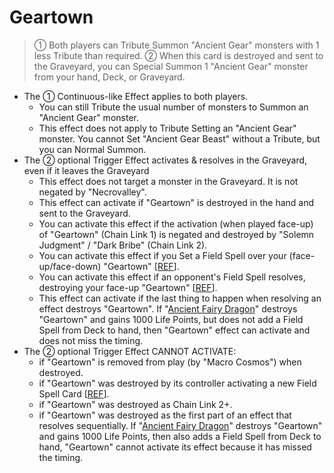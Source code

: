 # Geartown

> ① Both players can Tribute Summon "Ancient Gear" monsters with 1 less Tribute than required. ② When this card is destroyed and sent to the Graveyard, you can Special Summon 1 "Ancient Gear" monster from your hand, Deck, or Graveyard.

*   The ① Continuous-like Effect applies to both players.
    *   You can still Tribute the usual number of monsters to Summon an "Ancient Gear" monster.
    *   This effect does not apply to Tribute Setting an "Ancient Gear" monster. You cannot Set "Ancient Gear Beast" without a Tribute, but you can Normal Summon.
*   The ② optional Trigger Effect activates & resolves in the Graveyard, even if it leaves the Graveyard
    *   This effect does not target a monster in the Graveyard. It is not negated by "Necrovalley".
    *   This effect can activate if "Geartown" is destroyed in the hand and sent to the Graveyard.
    *   You can activate this effect if the activation (when played face-up) of "Geartown" (Chain Link 1) is negated and destroyed by "Solemn Judgment" / "Dark Bribe" (Chain Link 2).
    *   You can activate this effect if you Set a Field Spell over your (face-up/face-down) "Geartown" \[[REF](https://www.pojo.biz/board/showpost.php?p=19974049&postcount=3)\].
    *   You can activate this effect if an opponent's Field Spell resolves, destroying your face-up "Geartown" \[[REF](https://www.pojo.biz/board/showpost.php?p=19974049&postcount=3)\].
    *   This effect can activate if the last thing to happen when resolving an effect destroys "Geartown". If "[Ancient Fairy Dragon](https://yugipedia.com/wiki/Ancient_Fairy_Dragon)" destroys "Geartown" and gains 1000 Life Points, but does not add a Field Spell from Deck to hand, then "Geartown" effect can activate and does not miss the timing.
*   The ② optional Trigger Effect CANNOT ACTIVATE:
    *   if "Geartown" is removed from play (by "Macro Cosmos") when destroyed.
    *   if "Geartown" was destroyed by its controller activating a new Field Spell Card \[[REF](https://www.pojo.biz/board/showpost.php?p=19974049&postcount=3)\].
    *   if "Geartown" was destroyed as Chain Link 2+.
    *   if "Geartown" was destroyed as the first part of an effect that resolves sequentially. If "[Ancient Fairy Dragon](https://yugipedia.com/wiki/Ancient_Fairy_Dragon)" destroys "Geartown" and gains 1000 Life Points, then also adds a Field Spell from Deck to hand, "Geartown" cannot activate its effect because it has missed the timing.
